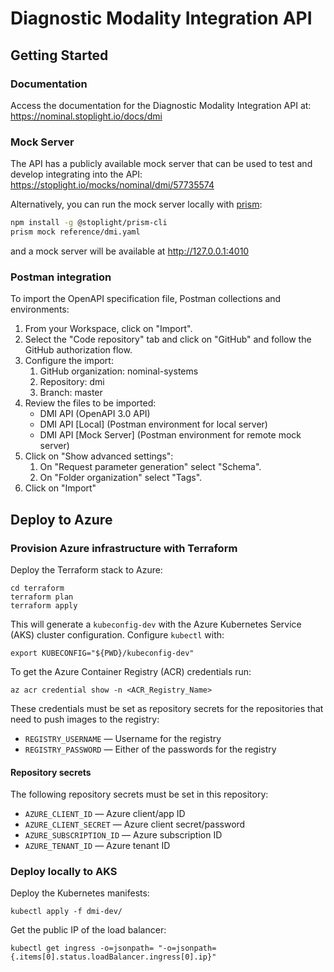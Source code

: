 # Diagnostic Modality Integration API

## Getting Started

### Documentation 
Access the documentation for the Diagnostic Modality Integration API at: https://nominal.stoplight.io/docs/dmi 

### Mock Server
The API has a publicly available mock server that can be used to test and develop integrating into the API: https://stoplight.io/mocks/nominal/dmi/57735574

Alternatively, you can run the mock server locally with [prism](https://meta.stoplight.io/docs/prism/674b27b261c3c-overview):
```bash
npm install -g @stoplight/prism-cli
prism mock reference/dmi.yaml
```
and a mock server will be available at http://127.0.0.1:4010

### Postman integration
To import the OpenAPI specification file, Postman collections and environments:
1. From your Workspace, click on "Import".
2. Select the "Code repository" tab and click on "GitHub" and follow the GitHub authorization flow.
3. Configure the import:
   1. GitHub organization: nominal-systems
   2. Repository: dmi
   3. Branch: master
4. Review the files to be imported:
   - DMI API (OpenAPI 3.0 API)
   - DMI API [Local] (Postman environment for local server)
   - DMI API [Mock Server] (Postman environment for remote mock server)
5. Click on "Show advanced settings":
   1. On "Request parameter generation" select "Schema".
   2. On "Folder organization" select "Tags".
6. Click on "Import"

## Deploy to Azure

### Provision Azure infrastructure with Terraform

Deploy the Terraform stack to Azure:
````
cd terraform
terraform plan
terraform apply
````

This will generate a `kubeconfig-dev` with the Azure Kubernetes Service (AKS) cluster configuration. Configure `kubectl` with:
````
export KUBECONFIG="${PWD}/kubeconfig-dev"
````

To get the Azure Container Registry (ACR) credentials run:
````
az acr credential show -n <ACR_Registry_Name>
````
These credentials must be set as repository secrets for the repositories that need to push images to the registry:
- `REGISTRY_USERNAME` — Username for the registry
- `REGISTRY_PASSWORD` — Either of the passwords for the registry


#### Repository secrets

The following repository secrets must be set in this repository:
- `AZURE_CLIENT_ID` — Azure client/app ID
- `AZURE_CLIENT_SECRET` — Azure client secret/password
- `AZURE_SUBSCRIPTION_ID` — Azure subscription ID
- `AZURE_TENANT_ID` — Azure tenant ID


### Deploy locally to AKS

Deploy the Kubernetes manifests:
````
kubectl apply -f dmi-dev/
````

Get the public IP of the load balancer:
````
kubectl get ingress -o=jsonpath= "-o=jsonpath={.items[0].status.loadBalancer.ingress[0].ip}"
````
